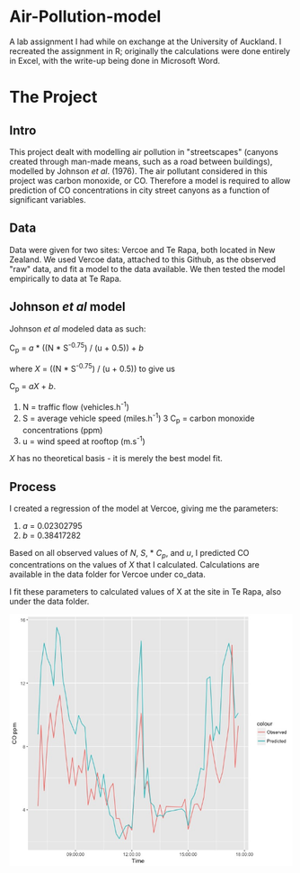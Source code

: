 # Air-Pollution-model
A lab assignment I had while on exchange at the University of Auckland. I recreated the assignment in R; originally the calculations were done entirely in Excel, with the write-up being done in Microsoft Word.

# The Project

## Intro
This project dealt with modelling air pollution in "streetscapes" (canyons created through man-made means, such as a road between buildings), modelled by Johnson *et al*. (1976). The air pollutant considered in this project was carbon monoxide, or CO. Therefore a model is required to allow prediction of CO concentrations in city street canyons as a function of significant variables.

## Data

Data were given for two sites: Vercoe and Te Rapa, both located in New Zealand. We used Vercoe data, attached to this Github, as the observed "raw" data, and fit a model to the data available. We then tested the model empirically to data at Te Rapa.

## Johnson *et al* model

Johnson *et al* modeled data as such:

C<sub>p</sub> = *a* * ((N * S<sup>-0.75</sup>) / (u + 0.5)) + *b*

where *X* = ((N * S<sup>-0.75</sup>) / (u + 0.5)) to give us

C<sub>p</sub> = *aX* + *b*.

1. N = traffic flow (vehicles.h<sup>-1</sup>)
2. S = average vehicle speed (miles.h<sup>-1</sup>)
3  C<sub>p</sub> = carbon monoxide concentrations (ppm)
4. u = wind speed at rooftop (m.s<sup>-1</sup>)

*X* has no theoretical basis - it is merely the best model fit.

## Process

I created a regression of the model at Vercoe, giving me the parameters:

1. *a* = 0.02302795
2. *b* = 0.38417282

Based on all observed values of *N*, *S*, * *C<sub>p</sub>*, and *u*, I predicted CO concentrations on the values of *X* that I calculated. Calculations are available in the data folder for Vercoe under co_data.

I fit these parameters to calculated values of X at the site in Te Rapa, also under the data folder.

![Alt text](https://raw.githubusercontent.com/asiebuhr/Air-Pollution-model/master/graphs/CO.pred.jpeg)
